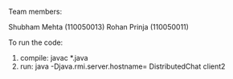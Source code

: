 Team members:

Shubham Mehta (110050013)
Rohan Prinja (110050011)

To run the code:

1. compile: javac *.java
2. run: java -Djava.rmi.server.hostname=<your IPv4 address in double quotes> DistributedChat client2 <network interface e.g. wlan0 or eth1>